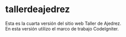 # tallerdeajedrez
Esta es la cuarta versión del sitio web Taller de Ajedrez.<br>
En esta versión utilizo el marco de trabajo CodeIgniter.
